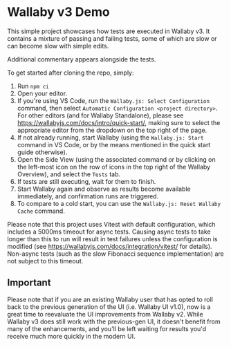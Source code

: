 # Wallaby v3 Demo
This simple project showcases how tests are executed in Wallaby v3. It contains a mixture of passing and failing tests, some of which are slow or can become slow with simple edits.

Additional commentary appears alongside the tests.

To get started after cloning the repo, simply:

1. Run `npm ci`
2. Open your editor.
3. If you're using VS Code, run the  `Wallaby.js: Select Configuration` command, then select `Automatic Configuration <project directory>`. For other editors (and for Wallaby Standalone), please see https://wallabyjs.com/docs/intro/quick-start/, making sure to select the appropriate editor from the dropdown on the top right of the page.
4. If not already running, start Wallaby (using the `Wallaby.js: Start` command in VS Code, or by the means mentioned in the quick start guide otherwise).
5. Open the Side View (using the associated command or by clicking on the left-most icon on the row of icons in the top right of the Wallaby Overview), and select the `Tests` tab.
6. If tests are still executing, wait for them to finish.
7. Start Wallaby again and observe as results become available immediately, and confirmation runs are triggered.
8. To compare to a cold start, you can use the `Wallaby.js: Reset Wallaby Cache` command.

Please note that this project uses Vitest with default configuration, which includes a 5000ms timeout for async tests. Causing async tests to take longer than this to run will result in test failures unless the configuration is modified (see https://wallabyjs.com/docs/integration/vitest/ for details). Non-async tests (such as the slow Fibonacci sequence implementation) are not subject to this timeout.

## **Important**
Please note that if you are an existing Wallaby user that has opted to roll back to the previous generation of the UI (i.e. Wallaby UI v1.0), now is a great time to reevaluate the UI improvements from Wallaby v2. While Wallaby v3 does still work with the previous-gen UI, it doesn't benefit from many of the enhancements, and you'll be left waiting for results you'd receive much more quickly in the modern UI.